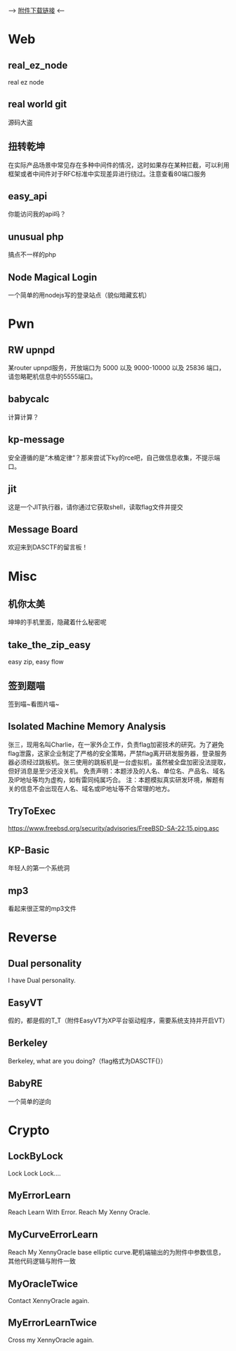 --> [附件下载链接](https://github.com/Randark-JMT/CTF_Archive/releases/tag/2023-xhlj) <--

# Web

## real_ez_node

real ez node 

## real world git

源码大盗

## 扭转乾坤

在实际产品场景中常见存在多种中间件的情况，这时如果存在某种拦截，可以利用框架或者中间件对于RFC标准中实现差异进行绕过。注意查看80端口服务

## easy_api

你能访问我的api吗？ 

## unusual php

搞点不一样的php

## Node Magical Login

一个简单的用nodejs写的登录站点（貌似暗藏玄机）

# Pwn

## RW upnpd

某router upnpd服务，开放端口为 5000 以及 9000-10000 以及 25836 端口，请忽略靶机信息中的5555端口。

## babycalc

计算计算？

## kp-message

安全遵循的是”木桶定律“？那来尝试下ky的rce吧，自己做信息收集，不提示端口。

## jit

这是一个JIT执行器，请你通过它获取shell，读取flag文件并提交

## Message Board

欢迎来到DASCTF的留言板！

# Misc

## 机你太美

坤坤的手机里面，隐藏着什么秘密呢 

## take_the_zip_easy

easy zip, easy flow

## 签到题喵

签到喵~看图片喵~

## Isolated Machine Memory Analysis

张三，现用名叫Charlie，在一家外企工作，负责flag加密技术的研究。为了避免flag泄露，这家企业制定了严格的安全策略，严禁flag离开研发服务器，登录服务器必须经过跳板机。张三使用的跳板机是一台虚拟机，虽然被全盘加密没法提取，但好消息是至少还没关机。 免责声明：本题涉及的人名、单位名、产品名、域名及IP地址等均为虚构，如有雷同纯属巧合。  注：本题模拟真实研发环境，解题有关的信息不会出现在人名、域名或IP地址等不合常理的地方。

## TryToExec

https://www.freebsd.org/security/advisories/FreeBSD-SA-22:15.ping.asc

## KP-Basic

年轻人的第一个系统洞

## mp3

看起来很正常的mp3文件

# Reverse

## Dual personality

I have Dual personality.

## EasyVT

假的，都是假的T_T（附件EasyVT为XP平台驱动程序，需要系统支持并开启VT）

## Berkeley

Berkeley, what are you doing?（flag格式为DASCTF{}）

## BabyRE

一个简单的逆向

# Crypto

## LockByLock

Lock Lock Lock....

## MyErrorLearn

Reach Learn With Error. Reach My Xenny Oracle.

## MyCurveErrorLearn

Reach My XennyOracle base elliptic curve.靶机端输出的为附件中参数信息，其他代码逻辑与附件一致

## MyOracleTwice

Contact XennyOracle again.

## MyErrorLearnTwice

Cross my XennyOracle again.